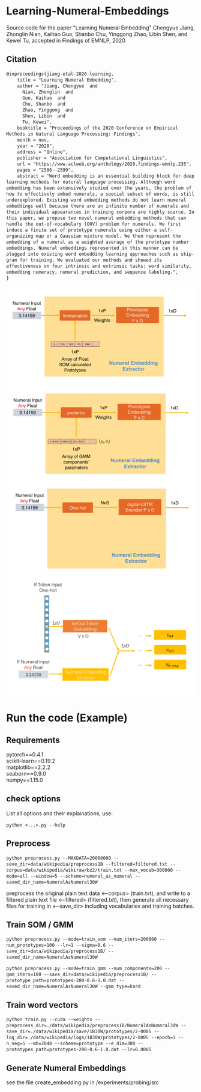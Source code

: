 # Learning-Numeral-Embeddings
Source code for the paper "Learning Numeral Embedding" Chengyue Jiang, Zhonglin Nian, Kaihao Guo, Shanbo Chu, Yinggong Zhao, Libin Shen, and Kewei Tu, accepted in Findings of EMNLP, 2020

## Citation
```
@inproceedings{jiang-etal-2020-learning,
    title = "Learning Numeral Embedding",
    author = "Jiang, Chengyue  and
      Nian, Zhonglin  and
      Guo, Kaihao  and
      Chu, Shanbo  and
      Zhao, Yinggong  and
      Shen, Libin  and
      Tu, Kewei",
    booktitle = "Proceedings of the 2020 Conference on Empirical Methods in Natural Language Processing: Findings",
    month = nov,
    year = "2020",
    address = "Online",
    publisher = "Association for Computational Linguistics",
    url = "https://www.aclweb.org/anthology/2020.findings-emnlp.235",
    pages = "2586--2599",
    abstract = "Word embedding is an essential building block for deep learning methods for natural language processing. Although word embedding has been extensively studied over the years, the problem of how to effectively embed numerals, a special subset of words, is still underexplored. Existing word embedding methods do not learn numeral embeddings well because there are an infinite number of numerals and their individual appearances in training corpora are highly scarce. In this paper, we propose two novel numeral embedding methods that can handle the out-of-vocabulary (OOV) problem for numerals. We first induce a finite set of prototype numerals using either a self-organizing map or a Gaussian mixture model. We then represent the embedding of a numeral as a weighted average of the prototype number embeddings. Numeral embeddings represented in this manner can be plugged into existing word embedding learning approaches such as skip-gram for training. We evaluated our methods and showed its effectiveness on four intrinsic and extrinsic tasks: word similarity, embedding numeracy, numeral prediction, and sequence labeling.",
}
```


![](/imgs/Prototype.png)
![](/imgs/GMM.png)
![](/imgs/LSTM.png)
![](/imgs/diagram.PNG)

# Run the code (Example)
## Requirements
pytorch==0.4.1 <br>
scikit-learn==0.19.2 <br>
matplotlib==2.2.2 <br>
seaborn==0.9.0 <br>
numpy==1.15.0

## check options
List all options and their explainations, use: 
```
python <...>.py --help
```

## Preprocess
```
python preprocess.py --MAXDATA=20000000 --save_dir=data/wikipedia/preprocess1B --filtered=filtered.txt --corpus=data/wikipedia/wikiraw/bz2/train.txt --max_vocab=300000 --mode=all --window=5 --scheme=numeral_as_numeral --saved_dir_name=NumeralAsNumeral30W 
```
preprocess the original plain text data <--corpus> (train.txt), and write to a filtered plain text file <--filtered> (filtered.txt), then 
generate all necessary files for training in <--save_dir> including vocabularies and training batches.

## Train SOM / GMM
```
python preprocess.py --mode=train_som --num_iters=200000 --num_prototypes=100 --lr=1 --sigma=0.6 --save_dir=data/wikipedia/preprocess1B/ --saved_dir_name=NumeralAsNumeral30W
```
```
python preprocess.py --mode=train_gmm --num_components=200 --gmm_iters=100 --save_dir=data/wikipedia/preprocess1B/ --prototype_path=prototypes-200-0.6-1.0.dat --saved_dir_name=NumeralAsNumeral30W --gmm_type=hard
```

## Train word vectors
```
python train.py --cuda --weights --preprocess_dir=./data/wikipedia/preprocess1B/NumeralAsNumeral30W --save_dir=./data/wikipedia/save/1B30W/prototypes/2-0005 --log_dir=./data/wikipedia/logs/1B30W/prototypes/2-0005 --epoch=1 --n_neg=5 --mb=2048 --scheme=prototype --e_dim=300 --prototypes_path=prototypes-200-0.6-1.0.dat --lr=0.0005
```

## Generate Numeral Embeddings
see the file create_embedding.py in /experiments/probing/src
